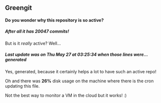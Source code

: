 ## Greengit

#### Do you wonder why this repository is so active?

##### After all it has 20047 commits!

But is it *really* active? Well...

##### Last update was on Thu May 27 at 03:25:34 when those lines were... generated

Yes, generated, because it certainly helps a lot to have such an active repo!

Oh and there was **26%** disk usage on the machine
where there is the cron updating this file.

Not the best way to monitor a VM in the cloud but it works! :)
